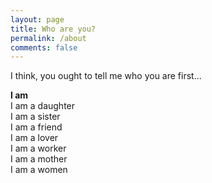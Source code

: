 ```yaml
---
layout: page
title: Who are you?
permalink: /about
comments: false
---
```


I think, you ought to tell me who you are first...

**I am**  
I am a daughter    
I am a sister  
I am a friend  
I am a lover  
I am a worker  
I am a mother  
I am a women  